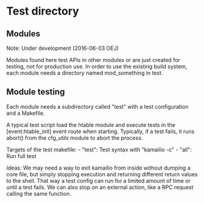 Test directory
===============

Modules
-------
Note: Under development (2016-06-03 OEJ)

Modules found here test APIs in other modules or are just created for testing, not for production
use. In order to use the existing build system, each module needs a directory named mod_something
in test. 

Module testing
--------------
Each module needs a subdirectory called "test" with a test configuration and a Makefile.

A typical test script load the htable module and execute tests in the [event:htable_init]
event route when starting. Typically, if a test fails, it runs abort() from the cfg_utils
module to abort the process. 

Targets of the test makefile:
	- "test":	Test syntax with "kamailio -c"
	- "all":	Run full test


Ideas: We may need a way to exit kamailio from inside without dumping a core file, but simply
  stopping execution and returning different return values to the shell. That way a test
  config can run for a limited amount of time or until a test fails. We can also
  stop on an external action, like a RPC request calling the same function.


